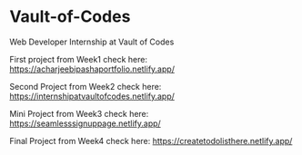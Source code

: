 # Vault-of-Codes
Web Developer Internship at Vault of Codes

First project from Week1 check here:
https://acharjeebipashaportfolio.netlify.app/

Second Project from Week2 check here:
https://internshipatvaultofcodes.netlify.app/

Mini Project from Week3 check here:
https://seamlesssignuppage.netlify.app/

Final Project from Week4 check here: 
https://createtodolisthere.netlify.app/
